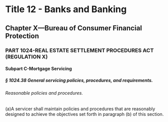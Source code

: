 
# Title 12 - Banks and Banking
## Chapter X—Bureau of Consumer Financial Protection
### PART 1024-REAL ESTATE SETTLEMENT PROCEDURES ACT (REGULATION X)
#### Subpart C-Mortgage Servicing
##### § 1024.38 General servicing policies, procedures, and requirements.
###### Reasonable policies and procedures.

(a)A servicer shall maintain policies and procedures that are reasonably designed to achieve the objectives set forth in paragraph (b) of this section.
